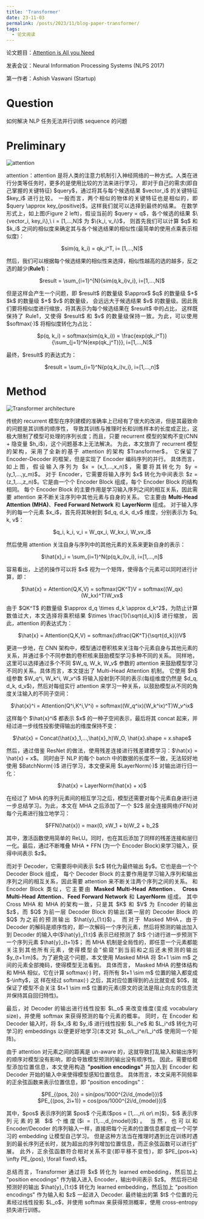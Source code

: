 ```yaml
---
title: 'Transformer'
date: 23-11-03
permalink: /posts/2023/11/blog-paper-transformer/
tags:
  - 论文阅读
---
```


<p style="text-align:justify; text-justify:inter-ideograph;"> 论文题目：<a href="https://proceedings.neurips.cc/paper_files/paper/2017/hash/3f5ee243547dee91fbd053c1c4a845aa-Abstract.html" target="_blank" title="Transformer">Attention is All you Need</a></p>

<p style="text-align:justify; text-justify:inter-ideograph;">发表会议：Neural Information Processing Systems (NLPS 2017)</p>

第一作者：Ashish Vaswani (Startup)

Question
===

<p style="text-align:justify; text-justify:inter-ideograph;">如何解决 NLP 任务无法并行训练 sequence 的问题</p>

Preliminary
===

![attention](/images/paper_Transformer_attention.png)

<p style="text-align:justify; text-justify:inter-ideograph;">attention：attention 是将人类的注意力机制引入神经网络的一种方式。人类在进行分类等任务时，更多的是使用比较的方法来进行学习，
即对于自己的需求(即自己掌握的关键特征) $query$，通过将其与每个候选结果 $vector_i$ 的关键特征 $key_i$ 进行比较。
一般而言，两个相似的物体的关键特征也是相似的，即 $query \approx key_{positive}$。这样我们就可以选择到最终的结果。
在数学形式上，如上图(Figure 2 left)，假设当前的 $query = q$，各个候选的结果 $\{vector_i, key_i\},\ i = [1,...,N]$ 为 $\{k_i, v_i\}$，
则首先我们可以计算 $q$ 和 $k_i$ 之间的相似度来确定其与各个候选结果的相似性(最简单的使用点乘表示相似度)：</p>

<center>$sim(q, k_i) = qk_i^T, i= [1,...,N]$</center>

<p style="text-align:justify; text-justify:inter-ideograph;">然后，我们可以根据每个候选结果的相似性来选择，相似性越高的选的越多，反之选的越少(<b>Rule1</b>)：</p>

<center>$result = \sum_{i=1}^{N}{sim(q,k_i)v_i}, i=[1,...,N]$</center>

<p style="text-align:justify; text-justify:inter-ideograph;">但是这样会产生一个问题，即 $result$ 的数量级 $\approx$ $q$ 的数量级 $+$ $k$ 的数量级 $+$ $v$ 的数量级，
会远远大于候选结果 $v$ 的数量级。因此我们要将相似度进行缩放，将其表示为每个候选结果在 $result$ 中的占比，
这样既保持了 Rule1，又使得 $result$ 和 $v$ 的数量级保持一致。为此，可以使用 $softmax(·)$ 将相似度转化为占比：</p>

<center>$p(q, k_i) = softmax(sim(q,k_i)) = \frac{exp(qk_i^T)}{\sum_{j=1}^N{exp(qk_j^T)}}, i=[1,...,N]$</center>

<p style="text-align:justify; text-justify:inter-ideograph;">最终，$result$ 的表达式为：</p>

<center>$result = \sum_{i=1}^N{p(q,k_i)v_i}, i=[1,...,n]$</center>

Method
===

![Transformer architecture](/images/paper_Transformer_architecture.png)

<p style="text-align:justify; text-justify:inter-ideograph;">传统的 recurrent 模型在序列建模的准确率上已经有了很大的改进，但是其最致命的问题是其训练的顺序性，
导致其训练与推理时长和训练样本的长度成正比，这极大限制了模型可处理的序列长度；而且，只要 recurrent 模型的架构不变(CNN + 隐变量 $h_i$)，这个问题基本上无法解决。
为此，本文放弃了 recurrent 模型的架构，采用了全新的基于 attention 的架构 $Transformer$。
它保留了 Encoder-Decoder 的框架，但是实现了 Encoder 编码序列的并行。
具体而言，如上图，假设输入序列为 $x = (x_1,...,x_n)$，需要将其转化为 $y = (y_1,...,y_m)$。
对于 Encoder，它需要将输入序列 $x$ 转化为中间表示 $z = (z_1,...,z_n)$。它是由一个个 Encoder Block 组成，每个 Encoder Block 的结构相同。
每个 Encoder Block 的主要作用是学习输入序列之间的相互关系，因此需要 attention 来不断关注序列中其他元素与自身的关系。
它主要由 <b>Multi-Head Attention (MHA)</b>、<b>Feed Forward Network</b> 和 <b>LayerNorm</b> 组成。
对于输入序列的每一个元素 $x_i$，首先将其映射到 $d_q, d_k, d_v$ 维度，分别表示为 $q, k, v$：</p>

<center>$q_i, k_i, v_i = W_qx_i, W_kx_i, W_vx_i$</center>

<p style="text-align:justify; text-justify:inter-ideograph;">然后使用 attention 关注自身与序列中的其他元素的关系来更新自身的表示：</p>

<center>$\hat{x}_i = \sum_{i=1}^N{p(q,k_i)v_i}, i=[1,...,n]$</center>

<p style="text-align:justify; text-justify:inter-ideograph;">容易看出，上述的操作可以将 $x$ 视为一个矩阵，使得各个元素可以同时进行计算，即：</p>

<center>$\hat{x} = Attention(Q,K,V) = softmax(QK^T)V = softmax((W_qx)(W_kx)^T)W_vx$</center>

<p style="text-align:justify; text-justify:inter-ideograph;">由于 $QK^T$ 的数量级 $\approx d_q \times d_k \approx d_k^2$，为防止计算数值过大，本文选择将乘积结果 $\times \frac{1}{\sqrt{d_k}}$ 进行缩放，
因此，attention 的表达式为：</p>

<center>$\hat{x} = Attention(Q,K,V) = softmax(\dfrac{QK^T}{\sqrt{d_k}})V$</center>

<p style="text-align:justify; text-justify:inter-ideograph;">更进一步地，在 CNN 架构中，模型通过卷积核来关注每个元素自身与其他元素的关系，并通过多个不同参数的卷积核来鼓励模型学习多种不同的关系。
同样地，这里可以选择通过多个不同 $W_q, W_k, W_v$ 参数的 attention 来鼓励模型学习不同的关系。具体而言，本文提出了 Multi-Head Attention 机制。
它使用 $h$ 组参数 $W_q^i, W_k^i, W_v^i$ 将输入投射到不同的表示(每组维度仍然是 $d_q, d_k, d_v$)，然后对每组实行 attention 来学习一种关系，以鼓励模型从不同的角度关注输入的不同子空间：</p>

<center>$\hat{x}^i = Attention(Q^i,K^i,V^i) = softmax((W_q^ix)(W_k^ix)^T)W_v^ix$</center>

<p style="text-align:justify; text-justify:inter-ideograph;">这样每个 $\hat{x}^i$ 都表示 $x$ 的一种子空间表示，最后将其 concat 起来，并经过进一步线性投影使得输出的维度保持不变：</p>

<center>$\hat{x} = Concat(\hat{x}_1,...,\hat{x}_h)W_O, \hat{x}.shape = x.shape$</center>

<p style="text-align:justify; text-justify:inter-ideograph;">然后，通过借鉴 ResNet 的做法，使用残差连接进行残差建模学习：$\hat{x} = \hat{x} + x$。
同时由于 NLP 的每个 batch 中的数据的长度不一致，无法较好地使用 $BatchNorm(·)$ 进行学习，本文便采用 $LayerNorm(·)$ 对输出进行归一化：</p>

<center>$\hat{x} = LayerNorm(\hat{x} + x)$</center>

<p style="text-align:justify; text-justify:inter-ideograph;">在经过了 MHA 的序列元素间的相互学习之后，模型还需要对每个元素自身进行进一步总结学习。为此，本文在 MHA 之后添加了一个 $2$ 层全连接网络(FFN)对每个元素进行独立地学习：</p>

<center>$FFN(\hat{x}) = max(0, xW_1 + b)W_2 + b_2$</center>

<p style="text-align:justify; text-justify:inter-ideograph;">其中，激活函数使用简单的 ReLU。同时，也在其后添加了同样的残差连接和层归一化。最后，通过不断堆叠 MHA + FFN (为一个 Encoder Block)来学习输入，获得中间表示 $z$。</p>

<p style="text-align:justify; text-justify:inter-ideograph;">而对于 Decoder，它需要将中间表示 $z$ 转化为最终输出 $y$。它也是由一个个 Decoder Block 组成，
每个 Decoder Block 的主要作用是学习输入序列和输出序列之间的相互关系，因此需要 attention 来不断关注两个序列之间的关系。
和 Encoder Block 类似，它主要由 <b>Masked Multi-Head Attention</b>、 <b>Cross Multi-Head Attention</b>、<b>Feed Forward Network</b> 和 <b>LayerNorm</b> 组成。
其中 Cross MHA 和 MHA 的架构一致，只是其 $K$ 和 $V$ 为 Encoder 的输出 $z$，而 $Q$ 为前一层 Decoder Block 的输出(第一层的 Decoder Block 的 $Q$ 为之前的预测输出 $\hat{y}_{1:t}$)。
而对于 Masked MHA，由于 Decoder 的解码是顺序性的，即一次解码一个序列元素，然后将预测的输出加入到 Decoder 的输入中($\hat{y}_{1:t}$ 表示已经预测了 $t$ 个)进行进一步预测下一个序列元素 $\hat{y}_{t+1}$；
而 MHA 机制是全局性的，即任意一个元素都能关注到其他所有元素，使得模型会”偷窥“到当前和之后还未预测的输出 $y_{t+1:m}$。为了避免这个问题，本文使用 Masked MHA 将 $t+1 \sim m$ 之间的元素全部掩码，使得模型无法看到。
具体而言， Masked MHA 的整体结构和 MHA 相似，它在计算 softmax(·) 时，将所有 $t+1 \sim m$ 位置的输入都变成 $-\infty$，这
样在经过 softmax(·) 之后，其对应位置得到的占比就变成 $0$，就保证了模型不会关注 $t+1 \sim m$ 位置的元素(原文的说法是阻止向左的信息流并保持其自回归特性)。</p>

<p style="text-align:justify; text-justify:inter-ideograph;">最后，对 Decoder 的输出进行线性投影 $L_o$ 来改变维度(变成 vocabulary size)，并使用 softmax 来获得预测的每个元素的概率。
同时，在 Encoder 和 Decoder 输入时，将 $x_i$ 和 $y_i$ 进行线性投影 $L_i^e$ 和 $L_i^d$ 转化为可学习的 embeddings 以便更好地学习(本文对 $L_o/L_i^e/L_i^d$ 使用同一个矩阵)。</p>

<p style="text-align:justify; text-justify:inter-ideograph;">由于 attention 对元素之间的距离是 un-aware 的，这就导致打乱输入和输出序列的顺序对模型没有影响，即会导致模型预测的输出没有顺序性。
因此，需要给模型添加位置信息，本文使用构造 <b>"position encodings"</b> 并加入到 Encoder 和 Decoder 开始的输入中来使得模型感知位置信息。
具体而言，本文采用不同频率的正余弦函数来表示位置信息，即 "position encodings"：</p>

<center>$PE_{(pos, 2i)} = sin(pos/1000^{2i/d_{model}})$</center>
<center>$PE_{(pos, 2i+1)} = cos(pos/1000^{2i/d_{model}})$</center>

<p style="text-align:justify; text-justify:inter-ideograph;">其中，$pos$ 表示序列的第 $pos$ 个元素($pos = [1,...,n\ or\ m]$)，$i$ 表示序列元素的第 $i$ 个维度($i = [1,...,d_{model}]$)。
当然，也可以和 Encoder/Decoder 的序列输入一样，直接把每个元素的位置信息都变成一个可学习的 embedding 让模型自己学习。
但是这种方法当在推理时遇到比在训练时遇到的最长序列还长时，就为超出的序列增加位置信息，而正余弦函数可以进行扩展。
此外，正余弦函数符合相对关系不变(即平移不变性)，即 $PE_{pos+k} \infty PE_{pos}, \forall fixed\ k$。</p>

<p style="text-align:justify; text-justify:inter-ideograph;">总结而言，Transformer 通过将 $x$ 转化为 learned embedding，然后加上 "position encodings" 作为输入进入 Encoder，输出中间表示 $z$。
然后将已经预测好的输出 $\hat{y}_{1:t}$ 转化为 learned embedding，然后加上 "position encodings" 作为输入和 $z$ 一起进入 Decoder.
最终输出的第 $t$ 个位置的元素经过线性投影 $L_o$，并使用 softmax 来获得预测概率，使用 cross-entropy 损失进行训练。</p>
